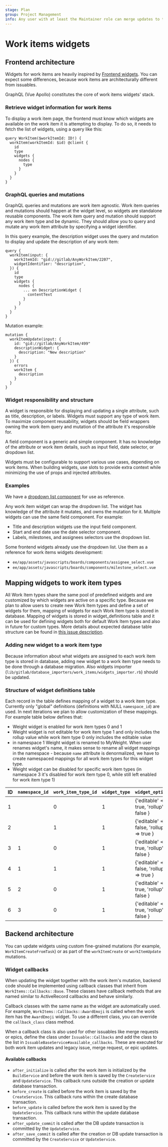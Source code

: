 ```yaml
---
stage: Plan
group: Project Management
info: Any user with at least the Maintainer role can merge updates to this content. For details, see https://docs.gitlab.com/ee/development/development_processes.html#development-guidelines-review.
---
```

# Work items widgets

## Frontend architecture

Widgets for work items are heavily inspired by [Frontend widgets](fe_guide/widgets.md).
You can expect some differences, because work items are architecturally different from issuables.

GraphQL (Vue Apollo) constitutes the core of work items widgets' stack.

### Retrieve widget information for work items

To display a work item page, the frontend must know which widgets are available
on the work item it is attempting to display. To do so, it needs to fetch the
list of widgets, using a query like this:

```plaintext
query WorkItem($workItemId: ID!) {
  workItem(workItemId: $id) @client {
    id
    type
    widgets {
      nodes {
        type
      }
    }
  }
}
```

### GraphQL queries and mutations

GraphQL queries and mutations are work item agnostic. Work item queries and mutations
should happen at the widget level, so widgets are standalone reusable components.
The work item query and mutation should support any work item type and be dynamic.
They should allow you to query and mutate any work item attribute by specifying a widget identifier.

In this query example, the description widget uses the query and mutation to
display and update the description of any work item:

```plaintext
query {
  workItem(input: {
    workItemId: "gid://gitlab/AnyWorkItem/2207",
    widgetIdentifier: "description",
  }) {
    id
    type
    widgets {
      nodes {
        ... on DescriptionWidget {
          contentText
        }
      }
    }
  }
}

```

Mutation example:

```plaintext
mutation {
  workItemUpdate(input: {
    id: "gid://gitlab/AnyWorkItem/499"
    descriptionWidget: {
      description: "New description"
    }
  }) {
    errors
    workItem {
      description
    }
  }
}
```

### Widget responsibility and structure

A widget is responsible for displaying and updating a single attribute, such as
title, description, or labels. Widgets must support any type of work item.
To maximize component reusability, widgets should be field wrappers owning the
work item query and mutation of the attribute it's responsible for.

A field component is a generic and simple component. It has no knowledge of the
attribute or work item details, such as input field, date selector, or dropdown list.

Widgets must be configurable to support various use cases, depending on work items.
When building widgets, use slots to provide extra context while minimizing
the use of props and injected attributes.

### Examples

We have a [dropdown list component](https://gitlab.com/gitlab-org/gitlab/-/blob/eea9ad536fa2d28ee6c09ed7d9207f803142eed7/app/assets/javascripts/vue_shared/components/dropdown/dropdown_widget/dropdown_widget.vue)
for use as reference.

Any work item widget can wrap the dropdown list. The widget has knowledge of
the attribute it mutates, and owns the mutation for it. Multiple widgets can use
the same field component. For example:

- Title and description widgets use the input field component.
- Start and end date use the date selector component.
- Labels, milestones, and assignees selectors use the dropdown list.

Some frontend widgets already use the dropdown list. Use them as a reference
for work items widgets development:

- `ee/app/assets/javascripts/boards/components/assignee_select.vue`
- `ee/app/assets/javascripts/boards/components/milestone_select.vue`

## Mapping widgets to work item types

All Work Item types share the same pool of predefined widgets and are customized by which widgets are active on a specific type. Because we plan to allow users to create new Work Item types and define a set of widgets for them, mapping of widgets for each Work Item type is stored in database. Mapping of widgets is stored in widget_definitions table and it can be used for defining widgets both for default Work Item types and also in future for custom types. More details about expected database table structure can be found in [this issue description](https://gitlab.com/gitlab-org/gitlab/-/issues/374092).

### Adding new widget to a work item type

Because information about what widgets are assigned to each work item type is stored in database, adding new widget to a work item type needs to be done through a database migration. Also widgets importer (`lib/gitlab/database_importers/work_items/widgets_importer.rb`) should be updated.

### Structure of widget definitions table

Each record in the table defines mapping of a widget to a work item type. Currently only "global" definitions (definitions with NULL `namespace_id`) are used. In next iterations we plan to allow customization of these mappings. For example table below defines that:

- Weight widget is enabled for work item types 0 and 1
- Weight widget is not editable for work item type 1 and only includes the rollup value while work item type 0 only includes the editable value
- in namespace 1 Weight widget is renamed to MyWeight. When user renames widget's name, it makes sense to rename all widget mappings in the namespace - because `name` attribute is denormalized, we have to create namespaced mappings for all work item types for this widget type.
- Weight widget can be disabled for specific work item types (in namespace 3 it's disabled for work item type 0, while still left enabled for work item type 1)

| ID | `namespace_id` | `work_item_type_id` | `widget_type`      | `widget_options`                         | Name         | Disabled |
|:---|:---------------|:--------------------|:-------------------|:-----------------------------------------|:-------------|:---------|
| 1  |                | 0                   | 1                  | {'editable' => true, 'rollup' => false } | Weight       | false    |
| 2  |                | 1                   | 1                  | {'editable' => false, 'rollup' => true } | Weight       | false    |
| 3  | 1              | 0                   | 1                  | {'editable' => true, 'rollup' => false } | MyWeight     | false    |
| 4  | 1              | 1                   | 1                  | {'editable' => false, 'rollup' => true } | MyWeight     | false    |
| 5  | 2              | 0                   | 1                  | {'editable' => true, 'rollup' => false } | Other Weight | false    |
| 6  | 3              | 0                   | 1                  | {'editable' => true, 'rollup' => false } | Weight       | true     |

## Backend architecture

You can update widgets using custom fine-grained mutations (for example, `WorkItemCreateFromTask`) or as part of the
`workItemCreate` or `workItemUpdate` mutations.

### Widget callbacks

When updating the widget together with the work item's mutation, backend code should be implemented using
callback classes that inherit from `WorkItems::Callbacks::Base`. These classes have callback methods
that are named similar to ActiveRecord callbacks and behave similarly.

Callback classes with the same name as the widget are automatically used. For example, `WorkItems::Callbacks::AwardEmoji`
is called when the work item has the `AwardEmoji` widget. To use a different class, you can override the `callback_class`
class method.

When a callback class is also used for other issuables like merge requests or epics, define the class under `Issuable::Callbacks`
and add the class to the list in `IssuableBaseService#available_callbacks`. These are executed for both work item updates and
legacy issue, merge request, or epic updates.

#### Available callbacks

- `after_initialize` is called after the work item is initialized by the `BuildService` and before
  the work item is saved by the `CreateService` and `UpdateService`. This callback runs outside the
  creation or update database transaction.
- `before_create` is called before the work item is saved by the `CreateService`. This callback runs
  within the create database transaction.
- `before_update` is called before the work item is saved by the `UpdateService`. This callback runs
  within the update database transaction.
- `after_update_commit` is called after the DB update transaction is committed by the `UpdateService`.
- `after_save_commit` is called after the creation or DB update transaction is committed by the
  `CreateService` or `UpdateService`.
